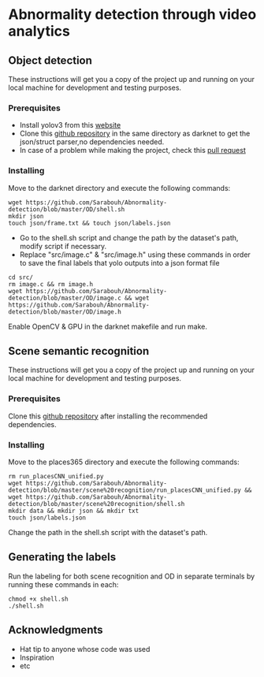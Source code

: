 # Abnormality detection through video analytics



## Object detection

These instructions will get you a copy of the project up and running on your local machine for development and testing purposes. 

### Prerequisites

* Install yolov3 from this [website](https://pjreddie.com/darknet/yolo/)
* Clone this [github repository](https://github.com/cesanta/frozen) in the same directory as darknet to get the json/struct parser,no dependencies needed.
* In case of a problem while making the project, check this [pull request](https://github.com/cesanta/frozen/pull/21)  

### Installing

Move to the darknet directory and execute the following commands:

```
wget https://github.com/Sarabouh/Abnormality-detection/blob/master/OD/shell.sh
mkdir json
touch json/frame.txt && touch json/labels.json

```
* Go to the shell.sh script and change the path by the dataset's path, modify script if necessary.
* Replace "src/image.c" & "src/image.h" using these commands in order to save the final labels that yolo outputs into a json format file

```
cd src/
rm image.c && rm image.h
wget https://github.com/Sarabouh/Abnormality-detection/blob/master/OD/image.c && wget https://github.com/Sarabouh/Abnormality-detection/blob/master/OD/image.h
```

Enable OpenCV & GPU in the darknet makefile and run make.

## Scene semantic recognition

These instructions will get you a copy of the project up and running on your local machine for development and testing purposes. 

### Prerequisites

Clone this [github repository]( https://github.com/CSAILVision/places365) after installing the recommended dependencies.

### Installing

Move to the places365 directory and execute the following commands:

```
rm run_placesCNN_unified.py
wget https://github.com/Sarabouh/Abnormality-detection/blob/master/scene%20recognition/run_placesCNN_unified.py && wget https://github.com/Sarabouh/Abnormality-detection/blob/master/scene%20recognition/shell.sh
mkdir data && mkdir json && mkdir txt
touch json/labels.json
```
Change the path in the shell.sh script with the dataset's path.


## Generating the labels

Run the labeling for both scene recognition and OD in separate terminals by running these commands in each:

```
chmod +x shell.sh
./shell.sh
```


## Acknowledgments

* Hat tip to anyone whose code was used
* Inspiration
* etc

